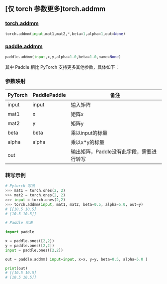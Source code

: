 ## [仅 torch 参数更多]torch.addmm

### [torch.addmm](https://pytorch.org/docs/stable/generated/torch.addmm.html?highlight=addmm#torch.addmm)

```python
torch.addmm(input,mat1,mat2,*,beta=1,alpha=1,out=None)
```

### [paddle.addmm](https://www.paddlepaddle.org.cn/documentation/docs/zh/api/paddle/addmm_cn.html)

```python
paddle.addmm(input,x,y,alpha=1.0,beta=1.0,name=None)
```

其中 Paddle 相比 PyTorch 支持更多其他参数，具体如下：

### 参数映射
|PyTorch|PaddlePaddle|备注|
| ------- | ------- | ------- |
|input|input|输入矩阵|
|mat1|x|矩阵x|
|mat2|y|矩阵y|
|beta|beta|乘以input的标量|
|alpha|alpha|乘以x*y的标量|
|out||输出矩阵，Paddle没有此字段，需要进行转写|

### 转写示例

```python
# Pytorch 写法
>>> mat1 = torch.ones(2, 2)
>>> mat2 = torch.ones(2, 2)
>>> input = torch.ones(2,2)
>>> torch.addmm(input, mat1, mat2, beta=0.5, alpha=5.0, out=y)
# [[10.5 10.5]
# [10.5 10.5]]

# Paddle 写法
 
import paddle

x = paddle.ones([2,2])
y = paddle.ones([2,2])
input = paddle.ones([2,2])

out = paddle.addmm( input=input, x=x, y=y, beta=0.5, alpha=5.0 )

print(out)
# [[10.5 10.5]
# [10.5 10.5]]

```
